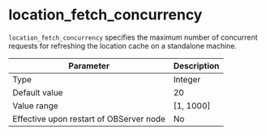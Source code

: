 # location_fetch_concurrency


`location_fetch_concurrency` specifies the maximum number of concurrent requests for refreshing the location cache on a standalone machine.


| **Parameter** | **Description** |
|------------------|-------------|
| Type | Integer |
| Default value | 20 |
| Value range | \[1, 1000\] |
| Effective upon restart of OBServer node | No |